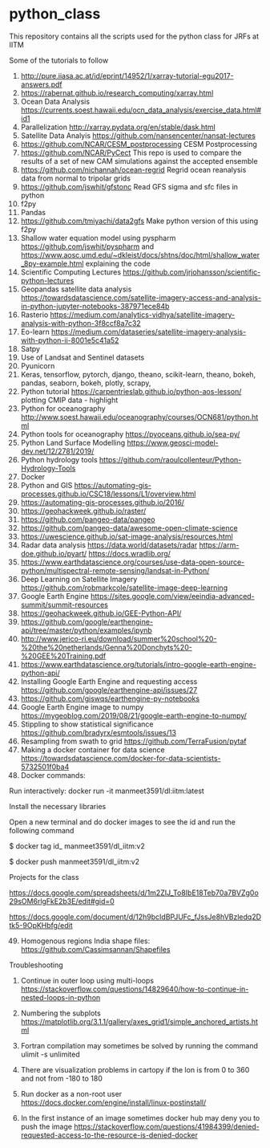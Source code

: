 # python_class
This repository contains all the scripts used for the python class for JRFs at IITM

Some of the tutorials to follow
1. http://pure.iiasa.ac.at/id/eprint/14952/1/xarray-tutorial-egu2017-answers.pdf
2. https://rabernat.github.io/research_computing/xarray.html
3. Ocean Data Analysis https://currents.soest.hawaii.edu/ocn_data_analysis/exercise_data.html#id1
4. Parallelization http://xarray.pydata.org/en/stable/dask.html
5. Satellite Data Analyis https://github.com/nansencenter/nansat-lectures
6. https://github.com/NCAR/CESM_postprocessing CESM Postprocessing
7. https://github.com/NCAR/PyCect This repo is used to compare the results of a set of new CAM simulations against the accepted ensemble
8. https://github.com/nichannah/ocean-regrid Regrid ocean reanalysis data from normal to tripolar grids
9. https://github.com/jswhit/gfstonc Read GFS sigma and sfc files in python
10. f2py
11. Pandas
12. https://github.com/tmiyachi/data2gfs Make python version of this using f2py
13. Shallow water equation model using pyspharm https://github.com/jswhit/pyspharm and https://www.aosc.umd.edu/~dkleist/docs/shtns/doc/html/shallow_water_8py-example.html explaining the code
14. Scientific Computing Lectures https://github.com/jrjohansson/scientific-python-lectures
15. Geopandas satellite data analysis https://towardsdatascience.com/satellite-imagery-access-and-analysis-in-python-jupyter-notebooks-387971ece84b
16. Rasterio https://medium.com/analytics-vidhya/satellite-imagery-analysis-with-python-3f8ccf8a7c32
17. Eo-learn https://medium.com/dataseries/satellite-imagery-analysis-with-python-ii-8001e5c41a52
18. Satpy
19. Use of Landsat and Sentinel datasets
20. Pyunicorn
21. Keras, tensorflow, pytorch, django, theano, scikit-learn, theano, bokeh, pandas, seaborn, bokeh, plotly, scrapy, 
22. Python tutorial https://carpentrieslab.github.io/python-aos-lesson/ plotting CMIP data - highlight
23. Python for oceanography http://www.soest.hawaii.edu/oceanography/courses/OCN681/python.html
24. Python tools for oceanography https://pyoceans.github.io/sea-py/
25. Python Land Surface Modelling https://www.geosci-model-dev.net/12/2781/2019/
26. Python hydrology tools https://github.com/raoulcollenteur/Python-Hydrology-Tools
27. Docker
28. Python and GIS https://automating-gis-processes.github.io/CSC18/lessons/L1/overview.html
29. https://automating-gis-processes.github.io/2016/
30. https://geohackweek.github.io/raster/
31. https://github.com/pangeo-data/pangeo 
32. https://github.com/pangeo-data/awesome-open-climate-science
33. https://uwescience.github.io/sat-image-analysis/resources.html
34. Radar data analysis https://data.world/datasets/radar https://arm-doe.github.io/pyart/ https://docs.wradlib.org/
35. https://www.earthdatascience.org/courses/use-data-open-source-python/multispectral-remote-sensing/landsat-in-Python/
36. Deep Learning on Satellite Imagery https://github.com/robmarkcole/satellite-image-deep-learning
37. Google Earth Engine https://sites.google.com/view/eeindia-advanced-summit/summit-resources
38. https://geohackweek.github.io/GEE-Python-API/
39. https://github.com/google/earthengine-api/tree/master/python/examples/ipynb
40. http://www.jerico-ri.eu/download/summer%20school%20-%20the%20netherlands/Genna%20Donchyts%20-%20GEE%20Training.pdf
41. https://www.earthdatascience.org/tutorials/intro-google-earth-engine-python-api/
42. Installing Google Earth Engine and requesting access https://github.com/google/earthengine-api/issues/27
43. https://github.com/giswqs/earthengine-py-notebooks
44. Google Earth Engine image to numpy https://mygeoblog.com/2019/08/21/google-earth-engine-to-numpy/
45. Stippling to show statistical significance https://github.com/bradyrx/esmtools/issues/13
46. Resampling from swath to grid https://github.com/TerraFusion/pytaf
47. Making a docker container for data science https://towardsdatascience.com/docker-for-data-scientists-5732501f0ba4
48. Docker commands:

Run interactively: docker run -it  manmeet3591/dl:iitm:latest

Install the necessary libraries

Open a new terminal and do docker images to see the id and run the following command

$ docker tag id_ manmeet3591/dl_iitm:v2

$ docker push manmeet3591/dl_iitm:v2

Projects for the class

https://docs.google.com/spreadsheets/d/1m2ZIJ_To8IbE18Teb70a7BVZg0o29sOM6rlgFkE2b3E/edit#gid=0

https://docs.google.com/document/d/12h9bcIdBPJUFc_fJssJe8hVBzledq2Dtk5-9OpKHbfg/edit 

49. Homogenous regions India shape files: https://github.com/Cassimsannan/Shapefiles

Troubleshooting

1. Continue in outer loop using multi-loops https://stackoverflow.com/questions/14829640/how-to-continue-in-nested-loops-in-python

2. Numbering the subplots https://matplotlib.org/3.1.1/gallery/axes_grid1/simple_anchored_artists.html

3. Fortran compilation may sometimes be solved by running the command ulimit -s unlimited

4. There are visualization problems in cartopy if the lon is from 0 to 360 and not from -180 to 180

5. Run docker as a non-root user https://docs.docker.com/engine/install/linux-postinstall/

6. In the first instance of an image sometimes docker hub may deny you to push the image https://stackoverflow.com/questions/41984399/denied-requested-access-to-the-resource-is-denied-docker
